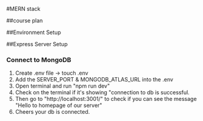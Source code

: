 #MERN stack

##course plan

##Environment Setup

##Express Server Setup


### Connect to MongoDB ###
1. Create .env file -> touch .env
2. Add the SERVER_PORT & MONGODB_ATLAS_URL into the .env 
3. Open terminal and run "npm run dev"
4. Check on the terminal if it's showing "connection to db is successful.
5. Then go to "http://localhost:3001/" to check if you can see the message "Hello to homepage of our server"
6. Cheers your db is connected.
